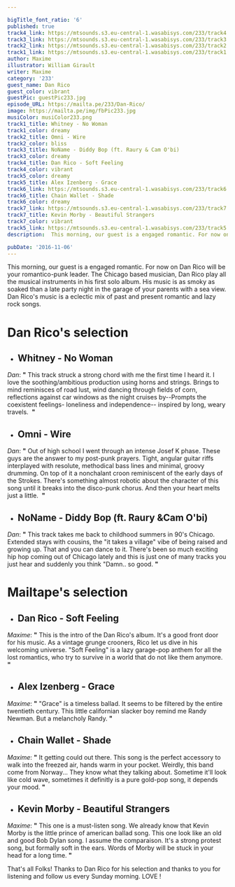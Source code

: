 ```yaml
---

bigTitle_font_ratio: '6'
published: true
track4_link: https://mtsounds.s3.eu-central-1.wasabisys.com/233/track4.mp3
track3_link: https://mtsounds.s3.eu-central-1.wasabisys.com/233/track3.mp3
track2_link: https://mtsounds.s3.eu-central-1.wasabisys.com/233/track2.mp3
track1_link: https://mtsounds.s3.eu-central-1.wasabisys.com/233/track1.mp3
author: Maxime
illustrator: William Girault
writer: Maxime
category: '233'
guest_name: Dan Rico
guest_color: vibrant
guestPic: guestPic233.jpg
episode_URL: https://mailta.pe/233/Dan-Rico/
image: https://mailta.pe/img/fbPic233.jpg
musiColor: musiColor233.png
track1_title: Whitney - No Woman
track1_color: dreamy
track2_title: Omni - Wire
track2_color: bliss
track3_title: NoName - Diddy Bop (ft. Raury & Cam O'bi)
track3_color: dreamy
track4_title: Dan Rico - Soft Feeling
track4_color: vibrant
track5_color: dreamy
track5_title: Alex Izenberg - Grace
track6_link: https://mtsounds.s3.eu-central-1.wasabisys.com/233/track6.mp3
track6_title: Chain Wallet - Shade
track6_color: dreamy
track7_link: https://mtsounds.s3.eu-central-1.wasabisys.com/233/track7.mp3
track7_title: Kevin Morby - Beautiful Strangers
track7_color: vibrant
track5_link: https://mtsounds.s3.eu-central-1.wasabisys.com/233/track5.mp3
description:  This morning, our guest is a engaged romantic. For now on Dan Rico will be your romantico-punk leader. The Chicago based musician, Dan Rico play all the musical instruments in his first solo album. His music is as smoky as soaked than a late party night in the garage of your parents with a sea view. Dan Rico's music is a eclectic mix of past and present romantic and lazy rock songs. 

pubDate: '2016-11-06'
---
```

 This morning, our guest is a engaged romantic. For now on Dan Rico will be your romantico-punk leader. The Chicago based musician, Dan Rico play all the musical instruments in his first solo album. His music is as smoky as soaked than a late party night in the garage of your parents with a sea view. Dan Rico's music is a eclectic mix of past and present romantic and lazy rock songs. 

# **Dan Rico's selection**

+ ## Whitney - No Woman
_Dan_:  **"**  This track struck a strong chord with me the first time I heard it. I love the soothing/ambitious production using horns and strings. Brings to mind reminisces of road lust, wind dancing through fields of corn, reflections against car windows as the night cruises by--Prompts the coexistent feelings- loneliness and independence-- inspired by long, weary travels.  **"** 

+ ## Omni - Wire
_Dan_: **"** Out of high school I went through an intense Josef K phase. These guys are the answer to my post-punk prayers. Tight, angular guitar riffs interplayed with resolute, methodical bass lines and minimal, groovy drumming. On top of it a nonchalant croon reminiscent of the early days of the Strokes. There's something almost robotic about the character of this song until it breaks into the disco-punk chorus. And then your heart melts just a little.  **"** 

+ ## NoName - Diddy Bop (ft. Raury &Cam O'bi)
_Dan_:  **"**  This track takes me back to childhood summers in 90's Chicago. Extended stays with cousins, the "it takes a village" vibe of being raised and growing up. That and you can dance to it. There's been so much exciting hip hop coming out of Chicago lately and this is just one of many tracks you just hear and suddenly you think "Damn.. so good.  **"** 

# **Mailtape's selection**

+ ## Dan Rico - Soft Feeling
_Maxime_: **"** This is the intro of the Dan Rico's album. It's a good front door for his music. As a vintage grunge crooners, Rico let us dive in his welcoming universe. "Soft Feeling" is a lazy garage-pop anthem for all the lost romantics, who try to survive in a world that do not like them anymore. **"** 

+ ## Alex Izenberg - Grace
_Maxime_: **"** "Grace" is a timeless ballad. It seems to be filtered by the entire twentieth century. This little californian slacker boy remind me Randy Newman. But a melancholy Randy. **"** 

+ ## Chain Wallet - Shade
_Maxime_: **"** It getting could out there. This song is the perfect accessory to walk into the freezed air, hands warm in your pocket. Weirdly, this band come from Norway... They know what they talking about. Sometime it'll look like cold wave, sometimes it definitly is a pure gold-pop song, it depends your mood.  **"** 

+ ## Kevin Morby - Beautiful Strangers
_Maxime_: **"** This one is a must-listen song. We already know that Kevin Morby is the little prince of american ballad song. This one look like an old and good Bob Dylan song. I assume the comparaison. It's a strong protest song, but formally soft in the ears. Words of Morby will be stuck in your head for a long time.  **"** 

That's all Folks! Thanks to Dan Rico for his selection and thanks to you for listening and follow us every Sunday morning. LOVE !
